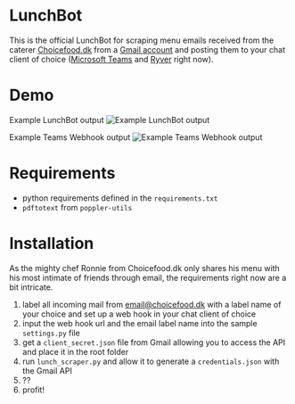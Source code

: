# LunchBot

This is the official LunchBot for scraping menu emails received from the caterer [Choicefood.dk](https://choicefood.dk/) from a [Gmail account](http://gmail.com/) and posting them to your chat client of choice ([Microsoft Teams](http://teams.microsoft.com/) and [Ryver](https://ryver.com/) right now).
# Demo

Example LunchBot output
![Example LunchBot output](https://gitlab.com/syre/choicefood-lunch-bot/raw/master/examples/lunchbot_example.gif)

Example Teams Webhook output
![Example Teams Webhook output](https://gitlab.com/syre/choicefood-lunch-bot/raw/master/examples/teams_webhook_example.png?raw=true)

# Requirements
* python requirements defined in the `requirements.txt`
* `pdftotext` from `poppler-utils`

# Installation

As the mighty chef Ronnie from Choicefood.dk only shares his menu with his most intimate of friends through email, the requirements right now are a bit intricate.

1. label all incoming mail from email@choicefood.dk with a label name of your choice and set up a web hook in your chat client of choice
2. input the web hook url  and the email label name into the sample `settings.py` file
4. get a `client_secret.json` file from Gmail allowing you to access the API and place it in the root folder
5. run `lunch_scraper.py` and allow it to generate a `credentials.json` with the Gmail API
6. ??
7. profit!
